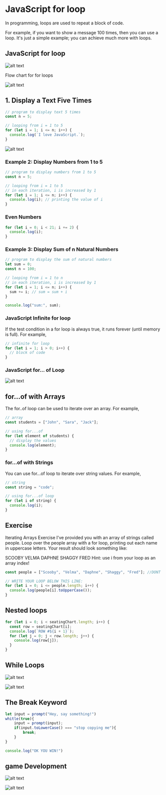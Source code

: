 # JavaScript for loop

In programming, loops are used to repeat a block of code.

For example, if you want to show a message 100 times, then you can use a loop. It's just a simple example; you can achieve much more with loops.

## JavaScript for loop

![alt text](image-8.png)

Flow chart for for loops

![alt text](image-9.png)

## 1. Display a Text Five Times

```javascript
// program to display text 5 times
const n = 5;

// looping from i = 1 to 5
for (let i = 1; i <= n; i++) {
  console.log(`I love JavaScript.`);
}
```

![alt text](image-10.png)

### Example 2: Display Numbers from 1 to 5

```javascript
// program to display numbers from 1 to 5
const n = 5;

// looping from i = 1 to 5
// in each iteration, i is increased by 1
for (let i = 1; i <= n; i++) {
  console.log(i); // printing the value of i
}
```

### Even Numbers

```javascript
for (let i = 0; i < 21; i += 2) {
  console.log(i);
}
```

### Example 3: Display Sum of n Natural Numbers

```javascript
// program to display the sum of natural numbers
let sum = 0;
const n = 100;

// looping from i = 1 to n
// in each iteration, i is increased by 1
for (let i = 1; i <= n; i++) {
  sum += i; // sum = sum + i
}

console.log("sum:", sum);
```

### JavaScript Infinite for loop

If the test condition in a for loop is always true, it runs forever (until memory is full). For example,

```javascript
// infinite for loop
for (let i = 1; i > 0; i++) {
  // block of code
}
```

### JavaScript for... of Loop

![alt text](image-11.png)

## for...of with Arrays

The for..of loop can be used to iterate over an array. For example,

```javascript
// array
const students = ["John", "Sara", "Jack"];

// using for...of
for (let element of students) {
  // display the values
  console.log(element);
}
```

### for...of with Strings

You can use for...of loop to iterate over string values. For example,

```javascript
// string
const string = "code";

// using for...of loop
for (let i of string) {
  console.log(i);
}
```

## Exercise

Iterating Arrays Exercise
I've provided you with an array of strings called people. Loop over the people array with a for loop, printing out each name in uppercase letters. Your result should look something like:

SCOOBY
VELMA
DAPHNE
SHAGGY
FRED
Hint: use i from your loop as an array index!

```javascript
const people = ["Scooby", "Velma", "Daphne", "Shaggy", "Fred"]; //DONT TOUCH THIS LINE!

// WRITE YOUR LOOP BELOW THIS LINE:
for (let i = 0; i <= people.length; i++) {
  console.log(people[i].toUpperCase());
}
```

## Nested loops

```javascript
for (let i = 0; i < seatingChart.length; i++) {
  const row = seatingChart[i];
  console.log(`ROW #${i + 1}`);
  for (let j = 0; j < row.length; j++) {
    console.log(row[j]);
  }
}
```

## While Loops

![alt text](image-12.png)

![alt text](image-13.png)

## The Break Keyword

```Javascript
let input = prompt("Hey, say something!")
whitle(true){
    input = prompt(input);
    if(input.toLowerCase() === "stop copying me"){
        break;
    }
}

console.log("OK YOU WIN!")
```

## game Development

![alt text](image-16.png)

![alt text](image-17.png)
